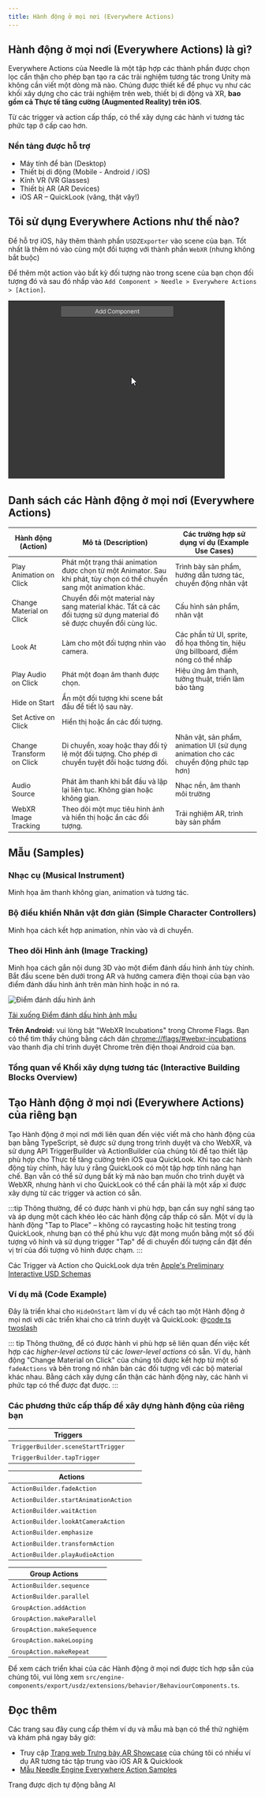 ```yaml
---
title: Hành động ở mọi nơi (Everywhere Actions)
---
```


## Hành động ở mọi nơi (Everywhere Actions) là gì?

Everywhere Actions của Needle là một tập hợp các thành phần được chọn lọc cẩn thận cho phép bạn tạo ra các trải nghiệm tương tác trong Unity mà không cần viết một dòng mã nào. Chúng được thiết kế để phục vụ như các khối xây dựng cho các trải nghiệm trên web, thiết bị di động và XR, **bao gồm cả Thực tế tăng cường (Augmented Reality) trên iOS**.

Từ các trigger và action cấp thấp, có thể xây dựng các hành vi tương tác phức tạp ở cấp cao hơn.

### Nền tảng được hỗ trợ
- Máy tính để bàn (Desktop)
- Thiết bị di động (Mobile - Android / iOS)
- Kính VR (VR Glasses)
- Thiết bị AR (AR Devices)
- iOS AR – QuickLook (vâng, thật vậy!)

## Tôi sử dụng Everywhere Actions như thế nào?

Để hỗ trợ iOS, hãy thêm thành phần `USDZExporter` vào scene của bạn. Tốt nhất là thêm nó vào cùng một đối tượng với thành phần `WebXR` (nhưng không bắt buộc)

Để thêm một action vào bất kỳ đối tượng nào trong scene của bạn
chọn đối tượng đó và sau đó nhấp vào `Add Component > Needle > Everywhere Actions > [Action]`.

![](/imgs/everywhere-actions-component-menu.gif)

## Danh sách các Hành động ở mọi nơi (Everywhere Actions)

| Hành động (Action) | Mô tả (Description) | Các trường hợp sử dụng ví dụ (Example Use Cases) |
| --- | --- | --- |
| Play Animation on Click | Phát một trạng thái animation được chọn từ một Animator. Sau khi phát, tùy chọn có thể chuyển sang một animation khác. | Trình bày sản phẩm, hướng dẫn tương tác, chuyển động nhân vật |
| Change Material on Click | Chuyển đổi một material này sang material khác. Tất cả các đối tượng sử dụng material đó sẽ được chuyển đổi cùng lúc. | Cấu hình sản phẩm, nhân vật |
| Look At | Làm cho một đối tượng nhìn vào camera. | Các phần tử UI, sprite, đồ họa thông tin, hiệu ứng billboard, điểm nóng có thể nhấp |
| Play Audio on Click | Phát một đoạn âm thanh được chọn. | Hiệu ứng âm thanh, tường thuật, triển lãm bảo tàng |
| Hide on Start | Ẩn một đối tượng khi scene bắt đầu để tiết lộ sau này. | |
| Set Active on Click | Hiển thị hoặc ẩn các đối tượng. | |
| Change Transform on Click | Di chuyển, xoay hoặc thay đổi tỷ lệ một đối tượng. Cho phép di chuyển tuyệt đối hoặc tương đối. | Nhân vật, sản phẩm, animation UI (sử dụng animation cho các chuyển động phức tạp hơn) |
| Audio Source | Phát âm thanh khi bắt đầu và lặp lại liên tục. Không gian hoặc không gian. | Nhạc nền, âm thanh môi trường |
| WebXR Image Tracking | Theo dõi một mục tiêu hình ảnh và hiển thị hoặc ẩn các đối tượng. | Trải nghiệm AR, trình bày sản phẩm |

## Mẫu (Samples)

### Nhạc cụ (Musical Instrument)

Minh họa âm thanh không gian, animation và tương tác.

<sample src="https://engine.needle.tools/samples-uploads/musical-instrument" />

### Bộ điều khiển Nhân vật đơn giản (Simple Character Controllers)

Minh họa cách kết hợp animation, nhìn vào và di chuyển.

<sample src="https://engine.needle.tools/samples-uploads/usdz-characters" />

### Theo dõi Hình ảnh (Image Tracking)

Minh họa cách gắn nội dung 3D vào một điểm đánh dấu hình ảnh tùy chỉnh. Bắt đầu scene bên dưới trong AR và hướng camera điện thoại của bạn vào điểm đánh dấu hình ảnh trên màn hình hoặc in nó ra.

<img src="https://engine.needle.tools/samples-uploads/image-tracking/assets/needle-marker.png" alt="Điểm đánh dấu hình ảnh" width=300 />

<a href="https://engine.needle.tools/samples-uploads/image-tracking/assets/needle-marker.png" target="_blank">Tải xuống Điểm đánh dấu hình ảnh mẫu</a>

**Trên Android:** vui lòng bật "WebXR Incubations" trong Chrome Flags. Bạn có thể tìm thấy chúng bằng cách dán [chrome://flags/#webxr-incubations](chrome://flags/#webxr-incubations) vào thanh địa chỉ trình duyệt Chrome trên điện thoại Android của bạn.

<sample src="https://engine.needle.tools/samples-uploads/image-tracking" />

### Tổng quan về Khối xây dựng tương tác (Interactive Building Blocks Overview)

<sample src="https://engine.needle.tools/samples-uploads/usdz-interactivity" />

## Tạo Hành động ở mọi nơi (Everywhere Actions) của riêng bạn

Tạo Hành động ở mọi nơi mới liên quan đến việc viết mã cho hành động của bạn bằng TypeScript, sẽ được sử dụng trong trình duyệt và cho WebXR, và sử dụng API TriggerBuilder và ActionBuilder của chúng tôi để tạo thiết lập phù hợp cho Thực tế tăng cường trên iOS qua QuickLook. Khi tạo các hành động tùy chỉnh, hãy lưu ý rằng QuickLook có một tập hợp tính năng hạn chế. Bạn vẫn có thể sử dụng bất kỳ mã nào bạn muốn cho trình duyệt và WebXR, nhưng hành vi cho QuickLook có thể cần phải là một xấp xỉ được xây dựng từ các trigger và action có sẵn.

:::tip
Thông thường, để có được hành vi phù hợp, bạn cần suy nghĩ sáng tạo và áp dụng một cách khéo léo các hành động cấp thấp có sẵn. Một ví dụ là hành động "Tap to Place" – không có raycasting hoặc hit testing trong QuickLook, nhưng bạn có thể phủ khu vực đặt mong muốn bằng một số đối tượng vô hình và sử dụng trigger "Tap" để di chuyển đối tượng cần đặt đến vị trí của đối tượng vô hình được chạm.
:::

Các Trigger và Action cho QuickLook dựa trên [Apple's Preliminary Interactive USD Schemas](https://developer.apple.com/documentation/arkit/usdz_schemas_for_ar/actions_and_triggers)

### Ví dụ mã (Code Example)

Đây là triển khai cho `HideOnStart` làm ví dụ về cách tạo một Hành động ở mọi nơi với các triển khai cho cả trình duyệt và QuickLook:
@[code ts twoslash](@code/component-everywhere-action-hideonstart.ts)

::: tip
Thông thường, để có được hành vi phù hợp sẽ liên quan đến việc kết hợp các _higher-level actions_ từ các _lower-level actions_ có sẵn. Ví dụ, hành động "Change Material on Click" của chúng tôi được kết hợp từ một số `fadeActions` và bên trong nó nhân bản các đối tượng với các bộ material khác nhau. Bằng cách xây dựng cẩn thận các hành động này, các hành vi phức tạp có thể được đạt được.
:::

### Các phương thức cấp thấp để xây dựng hành động của riêng bạn

| Triggers | |
| --- | --- |
| `TriggerBuilder.sceneStartTrigger` | |
| `TriggerBuilder.tapTrigger` | |

| Actions | |
| --- | --- |
| `ActionBuilder.fadeAction` | |
| `ActionBuilder.startAnimationAction` | |
| `ActionBuilder.waitAction` | |
| `ActionBuilder.lookAtCameraAction` | |
| `ActionBuilder.emphasize` | |
| `ActionBuilder.transformAction` | |
| `ActionBuilder.playAudioAction` | |

|  Group Actions | |
| --- | --- |
| `ActionBuilder.sequence` | |
| `ActionBuilder.parallel` | |
| `GroupAction.addAction` | |
| `GroupAction.makeParallel` | |
| `GroupAction.makeSequence` | |
| `GroupAction.makeLooping` | |
| `GroupAction.makeRepeat` | |

Để xem cách triển khai của các Hành động ở mọi nơi được tích hợp sẵn của chúng tôi, vui lòng xem `src/engine-components/export/usdz/extensions/behavior/BehaviourComponents.ts`.

## Đọc thêm

Các trang sau đây cung cấp thêm ví dụ và mẫu mà bạn có thể thử nghiệm và khám phá ngay bây giờ:

- Truy cập [Trang web Trưng bày AR Showcase](https://engine.needle.tools/projects/ar-showcase/) của chúng tôi có nhiều ví dụ AR tương tác tập trung vào iOS AR & Quicklook
- [Mẫu Needle Engine Everywhere Action Samples](https://engine.needle.tools/samples/?overlay=samples&tag=everywhere+actions)

Trang được dịch tự động bằng AI